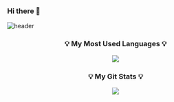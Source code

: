### Hi there 👋
![header](https://capsule-render.vercel.app/api?type=waving&color=auto&height=200&section=header&text=HelloWorld&fontSize=50&animation=twinkling)
<!--
**KrongDev/KrongDev** is a ✨ _special_ ✨ repository because its `README.md` (this file) appears on your GitHub profile.

Here are some ideas to get you started:

- 🔭 I’m currently working on ...
- 🌱 I’m currently learning ...
- 👯 I’m looking to collaborate on ...
- 🤔 I’m looking for help with ...
- 💬 Ask me about ...
- 📫 How to reach me: ...
- 😄 Pronouns: ...
- ⚡ Fun fact: ...
-->
<h3 align="center">💡 My Most Used Languages 💡</h3>
<p align="center">
  <a href="https://github.com/${KrongDev}">
    <img align="center" src="https://github-readme-stats.vercel.app/api/top-langs/?username=${KrongDev}&layout=compact&show_icons=${true}&show_owner=${true}&hide_title=${true}&theme=${nord}&hide=${}" />
  </a>
</p>
<h3 align="center">💡 My Git Stats 💡</h3>
<p align="center">
  <a href="https://github.com/${깃닉네임}">
    <img align="center" src="https://github-readme-stats.vercel.app/api?username=${KrongDev}&hide=&hide_title=${true}&show_icons=${true}&include_all_commits=${true}&theme=${nord}" />
  </a>
</p>
